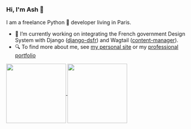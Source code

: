 ### Hi, I'm Ash 👋
I am a freelance Python 🐍 developer living in Paris.

- 🔭 I’m currently working on integrating the French government Design System with Django ([django-dsfr](https://github.com/numerique-gouv/django-dsfr)) and Wagtail ([content-manager](https://github.com/numerique-gouv/content-manager)). 
- 🔍 To find more about me, see [my personal site](https://ash.bzh) or my [professional portfolio](https://boissel.dev)


<a href="https://github.com/anuraghazra/github-readme-stats">
  <img height='160' align="center" src="https://github-readme-stats.vercel.app/api?username=ash-crow&show_icons=true&count_private=true" />
</a>
<a href="https://github.com/anuraghazra/github-readme-stats">
  <img height='160' align="center" src="https://github-readme-stats.vercel.app/api/top-langs/?username=ash-crow&layout=compact&langs_count=6" />
</a>

<!--
**Ash-Crow/Ash-Crow** is a ✨ _special_ ✨ repository because its `README.md` (this file) appears on your GitHub profile.

Here are some ideas to get you started:

- 🔭 I’m currently working on ...
- 🌱 I’m currently learning ...
- 👯 I’m looking to collaborate on ...
- 🤔 I’m looking for help with ...
- 💬 Ask me about ...
- 📫 How to reach me: ...
- 😄 Pronouns: ...
- ⚡ Fun fact: ...
-->

